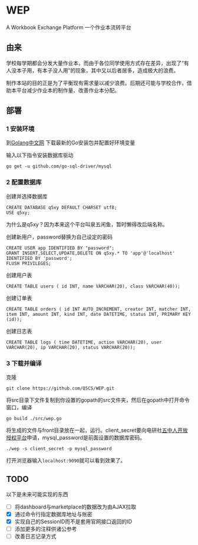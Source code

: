 # WEP
A Workbook Exchange Platform 一个作业本流转平台

## 由来
学校每学期都会分发大量作业本，而由于各位同学使用方式存在差异，出现了“有人没本子用，有本子没人用”的现象，其中又以后者居多，造成极大的浪费。

制作本站的目的正是为了平衡现有需求量以减少浪费。后期还可能与学校合作，借助本平台减少作业本的制作量、改善作业本分配。

## 部署
### 1 安装环境
到[Golang中文网](https://studygolang.com/dl) 下载最新的Go安装包并配置好环境变量

输入以下指令安装数据库驱动

    go get -u github.com/go-sql-driver/mysql
### 2 配置数据库
创建并选择数据库

    CREATE DATABASE q5xy DEFAULT CHARSET utf8;
    USE q5xy;
为什么是q5xy？因为本来这个平台叫泉五闲鱼，暂时懒得改后端名称。

创建新用户，password替换为自己设定的密码

    CREATE USER app IDENTIFIED BY "password";
    GRANT INSERT,SELECT,UPDATE,DELETE ON q5xy.* TO 'app'@'localhost' IDENTIFIED BY 'password';
    FLUSH PRIVILEGES;

创建用户表

    CREATE TABLE users ( id INT, name VARCHAR(20), class VARCHAR(40));
创建订单表

    CREATE TABLE orders ( id INT AUTO_INCREMENT, creator INT, matcher INT, item INT, amount INT, kind INT, date DATETIME, status INT, PRIMARY KEY (id));
创建日志表

    CREATE TABLE logs ( time DATETIME, action VARCHAR(20), user VARCHAR(20), ip VARCHAR(20), status VARCHAR(20));
### 3 下载并编译
克隆

    git clone https://github.com/Q5CS/WEP.git
将src目录下文件复制到你设置的gopath的src文件夹，然后在gopath中打开命令窗口，编译

    go build ./src/wep.go
将生成的文件与front目录放在一起，运行。client_secret要向电研社[五中人开放授权平台](https://doc.qz5z.ren/oauth2/)申请，mysql_password是前面设置的数据库密码。

    ./wep -s client_secret -p mysql_password
打开浏览器输入`localhost:9090`就可以看到效果了。
## TODO
以下是未来可能实现的东西
- [ ] 将dashboard与marketplace的数据改为由AJAX拉取
- [x] 通过命令行指定数据库地址与账密
- [x] 实现自己的SessionID而不是套用官网接口返回的ID
- [ ] 添加更多的注释供诸公参考
- [ ] 改善日志记录方式
